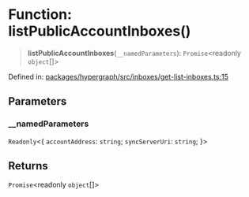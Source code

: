 # Function: listPublicAccountInboxes()

> **listPublicAccountInboxes**(`__namedParameters`): `Promise`\<readonly `object`[]\>

Defined in: [packages/hypergraph/src/inboxes/get-list-inboxes.ts:15](https://github.com/hashirpm/hypergraph/blob/ab4ea1cdb9430798142e0d735aac9d31c2cf0ae0/packages/hypergraph/src/inboxes/get-list-inboxes.ts#L15)

## Parameters

### \_\_namedParameters

`Readonly`\<\{ `accountAddress`: `string`; `syncServerUri`: `string`; \}\>

## Returns

`Promise`\<readonly `object`[]\>
